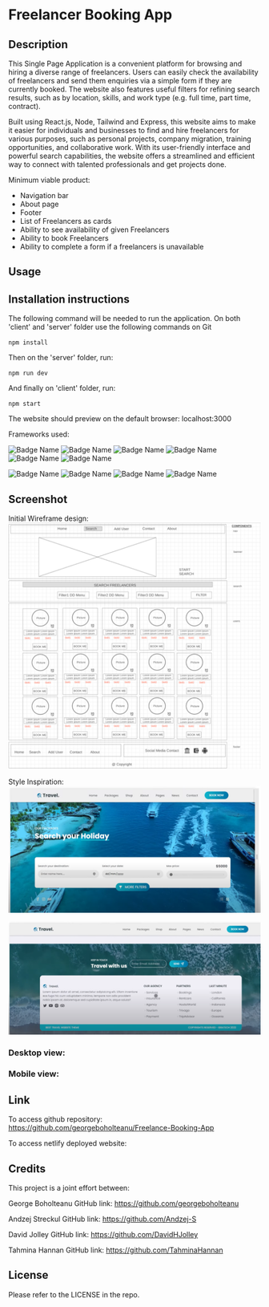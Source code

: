 # Freelancer Booking App

## Description
This Single Page Application is a convenient platform for browsing and hiring a diverse range of freelancers. Users can easily check the availability of freelancers and send them enquiries via a simple form if they are currently booked. The website also features useful filters for refining search results, such as by location, skills, and work type (e.g. full time, part time, contract).

Built using React.js, Node, Tailwind and Express, this website aims to make it easier for individuals and businesses to find and hire freelancers for various purposes, such as personal projects, company migration, training opportunities, and collaborative work. With its user-friendly interface and powerful search capabilities, the website offers a streamlined and efficient way to connect with talented professionals and get projects done.

Minimum viable product:
* Navigation bar
* About page
* Footer
* List of Freelancers as cards
* Ability to see availability of given Freelancers
* Ability to book Freelancers
* Ability to complete a form if a freelancers is unavailable


## Usage



## Installation instructions
The following command will be needed to run the application. On both 'client' and 'server' folder use the following commands on Git

```
npm install
```
Then on the 'server' folder, run:
```
npm run dev
```
And finally on 'client' folder, run:
```
npm start
```
The website should preview on the default browser: localhost:3000

Frameworks used:

![Badge Name](https://img.shields.io/badge/HTML5-E34F26?style=for-the-badge&logo=html5&logoColor=white)
![Badge Name](https://img.shields.io/badge/JavaScript-323330?style=for-the-badge&logo=javascript&logoColor=F7DF1E)
![Badge Name](https://img.shields.io/badge/React-20232A?style=for-the-badge&logo=react&logoColor=61DAFB)
![Badge Name](https://img.shields.io/badge/Node.js-339933?style=for-the-badge&logo=nodedotjs&logoColor=white)
![Badge Name](https://img.shields.io/badge/Tailwind_CSS-38B2AC?style=for-the-badge&logo=tailwind-css&logoColor=white)
![Badge Name](https://img.shields.io/badge/Express-000000.svg?style=for-the-badge&logo=Express&logoColor=white)

![Badge Name](https://img.shields.io/badge/GIT-E44C30?style=for-the-badge&logo=git&logoColor=white)
![Badge Name](https://img.shields.io/badge/VSCode-0078D4?style=for-the-badge&logo=visual%20studio%20code&logoColor=white)
![Badge Name](https://img.shields.io/badge/GitHub-181717.svg?style=for-the-badge&logo=GitHub&logoColor=white)
![Badge Name](https://img.shields.io/badge/Netlify-00C7B7.svg?style=for-the-badge&logo=Netlify&logoColor=white)

## Screenshot
Initial Wireframe design:
![Screenshot-of-Wireframe](/client/public/assets/images/Wireframe.png)


Style Inspiration:
![Screenshot-of-design-inspiration-Banner](/client/public/assets/images/Youtube-ReactJs-Travel-website-design-inspo-banner-byIzraTech.png)


![Screenshot-of-design-inspiration-Footer](/client/public/assets/images/Youtube-ReactJs-Travel-website-design-inspo-footer-byIzraTech.png)



### Desktop view:



### Mobile view:



## Link

To access github repository:
https://github.com/georgeboholteanu/Freelance-Booking-App


To access netlify deployed website:


## Credits

This project is a joint effort between:

George Boholteanu
GitHub link: https://github.com/georgeboholteanu

Andzej Streckul
GitHub link: https://github.com/Andzej-S

David Jolley
GitHub link: https://github.com/DavidHJolley

Tahmina Hannan
GitHub link: https://github.com/TahminaHannan

## License

Please refer to the LICENSE in the repo.